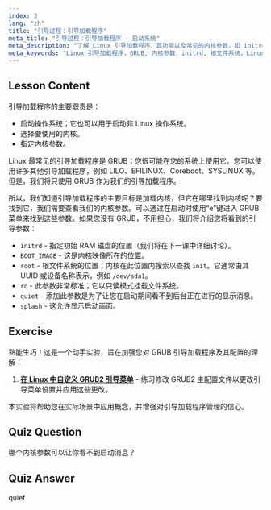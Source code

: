 ```yaml
---
index: 3
lang: "zh"
title: "引导过程：引导加载程序"
meta_title: "引导过程：引导加载程序 - 启动系统"
meta_description: "了解 Linux 引导加载程序、其功能以及常见的内核参数，如 initrd 和 root。理解 GRUB 并优化您的 Linux 引导过程。"
meta_keywords: "Linux 引导加载程序，GRUB, 内核参数，initrd, 根文件系统，Linux 引导过程，Linux 教程，Linux 初学者"
---
```


## Lesson Content

引导加载程序的主要职责是：

- 启动操作系统；它也可以用于启动非 Linux 操作系统。
- 选择要使用的内核。
- 指定内核参数。

Linux 最常见的引导加载程序是 GRUB；您很可能在您的系统上使用它。您可以使用许多其他引导加载程序，例如 LILO、EFILINUX、Coreboot、SYSLINUX 等。但是，我们将只使用 GRUB 作为我们的引导加载程序。

所以，我们知道引导加载程序的主要目标是加载内核，但它在哪里找到内核呢？要找到它，我们需要查看我们的内核参数。可以通过在启动时使用“e”键进入 GRUB 菜单来找到这些参数。如果您没有 GRUB，不用担心，我们将介绍您将看到的引导参数：

- `initrd` - 指定初始 RAM 磁盘的位置（我们将在下一课中详细讨论）。
- `BOOT_IMAGE` - 这是内核映像所在的位置。
- `root` - 根文件系统的位置；内核在此位置内搜索以查找 `init`。它通常由其 UUID 或设备名称表示，例如 `/dev/sda1`。
- `ro` - 此参数非常标准；它以只读模式挂载文件系统。
- `quiet` - 添加此参数是为了让您在启动期间看不到后台正在进行的显示消息。
- `splash` - 这允许显示启动画面。

## Exercise

熟能生巧！这是一个动手实验，旨在加强您对 GRUB 引导加载程序及其配置的理解：

1. **[在 Linux 中自定义 GRUB2 引导菜单](https://labex.io/zh/labs/comptia-customize-the-grub2-boot-menu-in-linux-590859)** - 练习修改 GRUB2 主配置文件以更改引导菜单设置并应用这些更改。

本实验将帮助您在实际场景中应用概念，并增强对引导加载程序管理的信心。

## Quiz Question

哪个内核参数可以让你看不到启动消息？

## Quiz Answer

quiet
